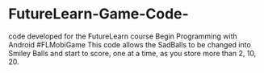 FutureLearn-Game-Code-
======================

code developed for the FutureLearn course Begin Programming with Android #FLMobiGame
This code allows the SadBalls to be changed into Smiley Balls and start to score, one at a time, as you store more than 
2, 10, 20. 
